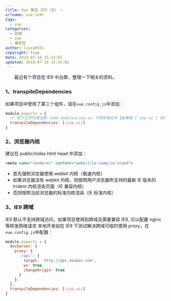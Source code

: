 ```yaml
---
title: Vue 兼容 IE9（含） + 
urlname: vue-ie9+
tags:
  - vue
categories:
  - 前端
  - vue
  - 兼容性
author: liuxy0551
copyright: true
date: 2019-07-16 15:33:01
updated: 2019-07-16 15:33:01
---
```



&emsp;&emsp;最近有个项目在 IE9 中白屏，整理一下相关的资料。
<!--more-->


### 1、transpileDependencies

如果项目中使用了第三个组件，请在`vue.config.js`中添加：
``` javascript
module.exports = {
  // 如下正则代表当前 node_modules/zzp-ui 下的所有文件【如果是 ['zzp-ui'] 则只有引用的一个文件生效】
  transpileDependencies: [/zzp-ui/]
}
```


### 2、浏览器内核

建议在 public/index.html head 中添加：
``` html
<meta name="renderer" content="webkit|ie-comp|ie-stand">
```
- 首先强制浏览器使用 webkit 内核（极速内核）
- 如果浏览器没有 webkit 内核，则按照用户浏览器所支持的最新 IE 版本的 trident 内核渲染页面（IE 兼容内核）
- 否则按照当前浏览器的标准内核渲染（IE 标准内核）


### 3、IE9 跨域
IE9 默认不支持跨域访问，如果项目使用到跨域且需要兼容 IE9, 可以配置 nginx 等转发网络请求
    本地开发如在 IE9 下测试解决跨域可临时使用 proxy，在`vue.config.js`中配置：
``` javascript
module.exports = {
  devServer: {
    proxy: {
      '/api': {
        target: 'http://api.douban.com',
        ws: true,
        changeOrigin: true
      }
    },
  },
  transpileDependencies: [/zzp-ui/]
}
```
